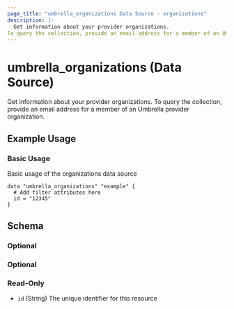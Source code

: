 ```yaml
---
page_title: "umbrella_organizations Data Source - organizations"
description: |-
  Get information about your provider organizations.
To query the collection, provide an email address for a member of an Umbrella provider organization.
---
```


# umbrella_organizations (Data Source)

Get information about your provider organizations.
To query the collection, provide an email address for a member of an Umbrella provider organization.

## Example Usage


### Basic Usage

Basic usage of the organizations data source

```hcl
data "umbrella_organizations" "example" {
  # Add filter attributes here
  id = "12345"
}
```



## Schema

### Optional



### Optional



### Read-Only

- `id` (String) The unique identifier for this resource



